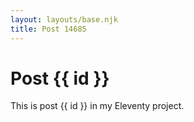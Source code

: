 ```yaml
---
layout: layouts/base.njk
title: Post 14685
---
```


# Post {{ id }}

This is post {{ id }} in my Eleventy project.
